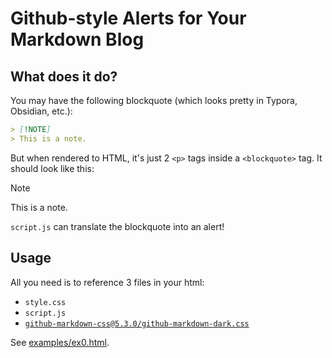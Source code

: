 # Github-style Alerts for Your Markdown Blog

## What does it do?

You may have the following blockquote (which looks pretty in Typora, Obsidian, etc.):

```markdown
> [!NOTE]
> This is a note.
```

But when rendered to HTML, it's just 2 `<p>` tags inside a `<blockquote>` tag. It should look like this:

> [!NOTE]
> This is a note.

`script.js` can translate the blockquote into an alert!

## Usage

All you need is to reference 3 files in your html:

- `style.css`
- `script.js`
- [`github-markdown-css@5.3.0/github-markdown-dark.css`](https://cdn.jsdelivr.net/npm/github-markdown-css@5.3.0/github-markdown-dark.css)

See [examples/ex0.html](examples/ex0.html).
